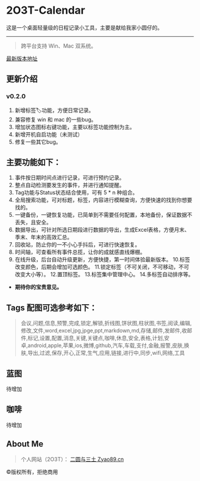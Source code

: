 # 2O3T-Calendar
这是一个桌面轻量级的日程记录小工具，主要是献给我家小圆仔的。

---

> 跨平台支持 Win、Mac 双系统。

[最新版本地址](https://github.com/zyao89/2O3T-Calendar/releases)

## 更新介绍

### v0.2.0
1. 新增标签🏷️功能，方便日常记录。
2. 兼容修复 win 和 mac 的一些bug。
3. 增加状态图标右键功能，主要以标签功能控制为主。
4. 新增开机自启功能（未测试）
5. 修复一些其它bug。

## 主要功能如下：

1. 事件按日期时间点进行记录，可进行预约记录。
2. 整点自动检测要发生的事件，并进行通知提醒。
3. Tag功能与Status状态结合使用，可有 5 * n 种组合。
4. 全局搜索功能，可对标题，标签，内容进行模糊查询，方便快速的找到你想要找的。
5. 一键备份，一键恢复功能，已简单到不需要任何配置，本地备份，保证数据不丢失，且安全。
6. 数据导出，可针对所选日期段进行数据的导出，生成Excel表格，方便月末、季末、年末的高效汇总。
7. 回收站，防止你的一不小心手抖后，可进行快速恢复。
8. 时间轴，可查看所有事件总揽，让你的成就感直线爆棚。
9. 在线升级，后台自动升级更新，方便快捷，第一时间体验最新版本。
10.标签改变颜色，后期会增加可选颜色。
11.锁定标签（不可关闭，不可移动，不可改变大小等）。
12.置顶标签。
13.标签集中管理中心。
14.多标签自动排序等。

- **期待你的宝贵意见。**

## Tags 配图可选参考如下：

> 会议,问题,信息,预警,完成,锁定,解锁,折线图,饼状图,柱状图,书签,阅读,编辑,修改,文件,word,excel,jpg,jpge,ppt,markdown,md,存储,邮件,发邮件,收邮件,标记,设置,配置,消息,关键,关键点,咖啡,休息,安全,表格,计划,安卓,android,apple,苹果,ios,微博,github,汽车,车载,支付,金融,报警,皮肤,换肤,导出,过滤,保存,开心,正常,生气,应用,链接,进行中,同步,wifi,网络,工具


## 蓝图

待增加

## 咖啡
  
待增加

## About Me

> 个人网站（2O3T）：
[二圆与三土 Zyao89.cn](https://www.zyao89.cn)

©️版权所有，拒绝商用
